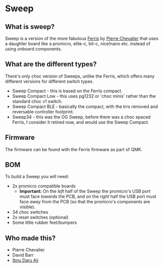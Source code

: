 # Sweep

## What is sweep?

Sweep is a version of the more fabulous [Ferris](https://github.com/pierrechevalier83/ferris) by [Pierre Chevalier](https://github.com/pierrechevalier83/) that uses a daughter board like a promicro, elite-c, bit-c, nice!nano etc. instead of using onboard components.

## What are the different types?

There's only choc version of Sweeps, unlike the Ferris, which offers many different versions for different switch types. 


* Sweep Compact - this is based on the Ferris compact.
* Sweep Compact Low - this uses pg1232 or 'choc minis' rather than the standard choc v1 switch.
* Sweep Compact BLE - basically the compact, with the trrs removed and reversable controller footprint.
* Sweep34 - this was the OG Sweep, before there was a choc spaced Ferris, I consider it retired now, and would use the Sweep Compact.

## Firmware

The firmware can be found with the Ferris firmware as part of QMK. 

## BOM

To build a Sweep you will need:

* 2x promicro compatible boards
  * **Important:**  On the *left* half of the Sweep the promicro's USB port must face *towards* the PCB, and on the *right* half the USB port must face *away* from the PCB (so that the promicro's components are visible).
* 34 choc switches
* 2x reset switches (optional)
* Some little rubber feet/bumpers

## Who made this?

* Pierre Chevalier
* David Barr
* [Ibnu Daru Aji](https://github.com/ibnuda/)
